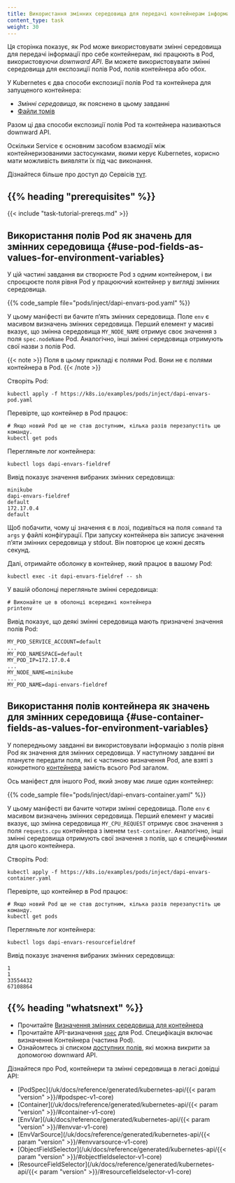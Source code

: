 ```yaml
---
title: Використання змінних середовища для передачі контейнерам інформації про Pod 
content_type: task
weight: 30
---
```


<!-- overview -->

Ця сторінка показує, як Pod може використовувати змінні середовища для передачі інформації про себе контейнерам, які працюють в Pod, використовуючи _downward API_. Ви можете використовувати змінні середовища для експозиції полів Pod, полів контейнера або обох.

У Kubernetes є два способи експозиції полів Pod та контейнера для запущеного контейнера:

* _Змінні середовища_, як пояснено в цьому завданні
* [Файли томів](/uk/docs/tasks/inject-data-application/downward-api-volume-expose-pod-information/)

Разом ці два способи експозиції полів Pod та контейнера називаються downward API.

Оскільки Service є основним засобом взаємодії між контейнеризованими застосунками, якими керує Kubernetes, корисно мати можливість виявляти їх під час виконання.

Дізнайтеся більше про доступ до Сервісів [тут](/uk/docs/tutorials/services/connect-applications-service/#accessing-the-service).

## {{% heading "prerequisites" %}}

{{< include "task-tutorial-prereqs.md" >}}

<!-- steps -->

## Використання полів Pod як значень для змінних середовища {#use-pod-fields-as-values-for-environment-variables}

У цій частині завдання ви створюєте Pod з одним контейнером, і ви спроєцюєте поля рівня Pod у працюючий контейнер у вигляді змінних середовища.

{{% code_sample file="pods/inject/dapi-envars-pod.yaml" %}}

У цьому маніфесті ви бачите пʼять змінних середовища. Поле `env` є масивом визначень змінних середовища. Перший елемент у масиві вказує, що змінна середовища `MY_NODE_NAME` отримує своє значення з поля `spec.nodeName` Pod. Аналогічно, інші змінні середовища отримують свої назви з полів Pod.

{{< note >}}
Поля в цьому прикладі є полями Pod. Вони не є полями контейнера в Pod.
{{< /note >}}

Створіть Pod:

```shell
kubectl apply -f https://k8s.io/examples/pods/inject/dapi-envars-pod.yaml
```

Перевірте, що контейнер в Pod працює:

```shell
# Якщо новий Pod ще не став доступним, кілька разів перезапустіть цю команду.
kubectl get pods
```

Перегляньте лог контейнера:

```shell
kubectl logs dapi-envars-fieldref
```

Вивід показує значення вибраних змінних середовища:

```none
minikube
dapi-envars-fieldref
default
172.17.0.4
default
```

Щоб побачити, чому ці значення є в лозі, подивіться на поля `command` та `args` у файлі конфігурації. При запуску контейнера він записує значення пʼяти змінних середовища у stdout. Він повторює це кожні десять секунд.

Далі, отримайте оболонку в контейнер, який працює в вашому Pod:

```shell
kubectl exec -it dapi-envars-fieldref -- sh
```

У вашій оболонці перегляньте змінні середовища:

```shell
# Виконайте це в оболонці всередині контейнера
printenv
```

Вивід показує, що деякі змінні середовища мають призначені значення
полів Pod:

```none
MY_POD_SERVICE_ACCOUNT=default
...
MY_POD_NAMESPACE=default
MY_POD_IP=172.17.0.4
...
MY_NODE_NAME=minikube
...
MY_POD_NAME=dapi-envars-fieldref
```

## Використання полів контейнера як значень для змінних середовища {#use-container-fields-as-values-for-environment-variables}

У попередньому завданні ви використовували інформацію з полів рівня Pod як значення для змінних середовища. У наступному завданні ви плануєте передати поля, які є частиною визначення Pod, але взяті з конкретного [контейнера](/uk/docs/reference/kubernetes-api/workload-resources/pod-v1/#Container) замість всього Pod загалом.

Ось маніфест для іншого Pod, який знову має лише один контейнер:

{{% code_sample file="pods/inject/dapi-envars-container.yaml" %}}

У цьому маніфесті ви бачите чотири змінні середовища. Поле `env` є масивом визначень змінних середовища. Перший елемент у масиві вказує, що змінна середовища `MY_CPU_REQUEST` отримує своє значення з поля `requests.cpu` контейнера з іменем `test-container`. Аналогічно, інші змінні середовища отримують свої значення з полів, що є специфічними для цього контейнера.

Створіть Pod:

```shell
kubectl apply -f https://k8s.io/examples/pods/inject/dapi-envars-container.yaml
```

Перевірте, що контейнер в Pod працює:

```shell
# Якщо новий Pod ще не став доступним, кілька разів перезапустіть цю команду.
kubectl get pods
```

Перегляньте лог контейнера:

```shell
kubectl logs dapi-envars-resourcefieldref
```

Вивід показує значення вибраних змінних середовища:

```none
1
1
33554432
67108864
```

## {{% heading "whatsnext" %}}

* Прочитайте [Визначення змінних середовища для контейнера](/uk/docs/tasks/inject-data-application/define-environment-variable-container/)
* Прочитайте API-визначення [`spec`](/uk/docs/reference/kubernetes-api/workload-resources/pod-v1/#PodSpec) для Pod. Специфікація включає визначення Контейнера (частина Pod).
* Ознайомтесь зі списком [доступних полів](/uk/docs/concepts/workloads/pods/downward-api/#available-fields), які можна викрити за допомогою downward API.

Дізнайтеся про Pod, контейнери та змінні середовища в легасі довідці API:

* [PodSpec](/uk/docs/reference/generated/kubernetes-api/{{< param "version" >}}/#podspec-v1-core)
* [Container](/uk/docs/reference/generated/kubernetes-api/{{< param "version" >}}/#container-v1-core)
* [EnvVar](/uk/docs/reference/generated/kubernetes-api/{{< param "version" >}}/#envvar-v1-core)
* [EnvVarSource](/uk/docs/reference/generated/kubernetes-api/{{< param "version" >}}/#envvarsource-v1-core)
* [ObjectFieldSelector](/uk/docs/reference/generated/kubernetes-api/{{< param "version" >}}/#objectfieldselector-v1-core)
* [ResourceFieldSelector](/uk/docs/reference/generated/kubernetes-api/{{< param "version" >}}/#resourcefieldselector-v1-core)
